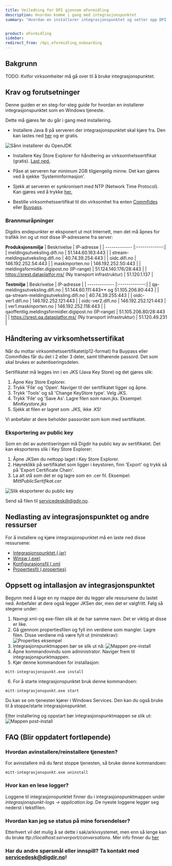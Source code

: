 ```yaml
---
title: Veiledning for DPI gjennom eFormidling
description: Hvordan komme i gang med integrasjonspunktet
summary: "Hvordan en installerer integrasjonspunktet og setter opp DPI gjennom eFormidling."


product: eFormidling
sidebar: 
redirect_from: /dpi_eformidling_onboarding
---
```


## Bakgrunn

TODO: Kvifor virksomheiter må gå over til å bruke integrasjonspunktet.

## Krav og forutsetninger

Denne guiden er en steg-for-steg guide for hvordan en installerer integrasjonspunktet som en Windows tjeneste. 

Dette må gjøres før du går i gang med installering.

- Installere Java 8 på serveren der integrasjonspunktet skal kjøre fra.
Den kan lastes ned [her](https://adoptopenjdk.net/?variant=openjdk8&jvmVariant=hotspot) og er gratis.

![Sånn installerer du OpenJDK]({{site.baseurl}}/images/eformidling/OpenJDK.png)

- Installere Key Store Explorer for håndtering av virksomhetssertifikat (gratis). [Last ned.](http://keystore-explorer.org/downloads.html)

- Påse at serveren har minimum 2GB tilgjengelig minne. Det kan gjøres ved å sjekke 'Systeminformasjon'.

- Sjekk at serveren er synkronisert med NTP (Network Time Protocol). Kan gjøres ved å trykke [her.](https://time.is/)

- Bestille virksomhetssertifikat til din virksomhet fra enten [Commfides](https://www.commfides.com/commfides-virksomhetssertifikat/bestilling-commfides-virksomhetssertifikat/) eller [Buypass](https://www.buypass.no/produkter/virksomhetssertifikat-esegl/virksomhetssertifikat-for-norge).


### Brannmuråpninger

Digdirs endepunkter er eksponert ut mot Internett, men det må åpnes for trafikk inn og ut mot disse IP-adressene fra server:

**Produksjonsmiljø**
|    Beskrivelse    | IP-adresse |
| ------------- |:-------------:|
| meldingsutveksling.difi.no | 51.144.60.163:443 |
| stream-meldingsutveksling.difi.no | 40.74.39.254:443 |
| oidc.difi.no | 146.192.252.54:443 |
| maskinporten.no | 146.192.252.50:443 |
| meldingsformidler.digipost.no (IP-range) | 51.124.140.176/28:443 |
| https://srest.dataplatfor.ms/ (Ny transport infrastruktur) | 51.120.1.137 |

**Testmiljø**
|    Beskrivelse    | IP-adresse |
| ------------- |:-------------:|
| qa-meldingsutveksling.difi.no | 51.144.60.111:443** og 51.105.206.80:443 |
| qa-stream-meldingsutveksling.difi.no | 40.74.39.255:443 |
| oidc-ver1.difi.no | 146.192.252.121:443	 |
| oidc-ver2.difi.no | 146.192.252.121:443	|
| ver1.maskinporten.no | 146.192.252.118:443 |
| qaoffentlig.meldingsformidler.digipost.no (IP-range) | 51.105.206.80/28:443  |
| https://srest.qa.dataplatfor.ms/ (Ny transport infrastruktur) | 51.120.49.231 |


## Håndtering av virksomhetssertifikat

Når du mottar virksomhetssertifikatet(p12-format) fra Buypass eller Commfides får du det i 2 eller 3 deler, samt tilhørende passord. Det som skal brukes er autentiseringsdelen.

Sertifikatet må legges inn i en JKS (Java Key Store) og det gjøres slik:

1. Åpne Key Store Explorer.
2. Trykk 'File' og 'Open'. Naviger til der sertifikatet ligger og åpne.
3. Trykk 'Tools' og så 'Change KeyStore type'. Velg JKS.
4. Trykk 'File' og 'Save As'. Lagre filen som navn.jks. 
Eksempel: *MinKeystore.jks*
5. Sjekk at filen er lagret som .JKS, ikke .KS!

Vi anbefaler at dere beholder passordet som kom med sertifikatet.

### Eksportering av public key

Som en del av autentiseringen må Digdir ha public key av sertifikatet. 
Det kan eksporteres slik i Key Store Explorer:

1. Åpne JKSen du nettopp laget i Key Store Explorer.
2. Høyreklikk på sertifikatet som ligger i keystoren, finn 'Export' og trykk så på 'Export Certificate Chain'.
3. La alt stå som det er og lagre som en .cer fil. 
Eksempel: *MittPublicSertifikat.cer*

![Slik eksporterer du public key]({{site.baseurl}}/images/eformidling/JKS.png)

Send så filen til servicedesk@digdir.no.

## Nedlasting av integrasjonspunktet og andre ressurser

For å installere og kjøre integrasjonspunktet må en laste ned disse ressursene:

- [Integrasjonspunktet (.jar)](https://docs.digdir.no/eformidling_download_ip.html#integrasjonspunktet-221-jar)
- [Winsw (.exe)](https://github.com/winsw/winsw/releases/download/v2.11.0/WinSW.NET4.exe)
- [Konfigurasjonsfil (.xml](https://github.com/difi/felleslosninger/blob/gh-pages/resources/eformidling/integrasjonspunkt_dpi.xml)
- [Propertiesfil (.properties)](https://github.com/difi/felleslosninger/blob/gh-pages/resources/eformidling/integrasjonspunkt_dpi.properties)

## Oppsett og intallasjon av integrasjonspunktet

Begynn med å lage en ny mappe der du legger alle ressursene du lastet ned. Anbefaler at dere også legger JKSen der, men det er valgfritt.
Følg så stegene under:

1. Navngi xml-og exe-filen slik at de har samme navn. Det er viktig at disse er like.
2. Gå gjennom propertiesfilen og fyll inn verdiene som mangler. Lagre filen. Disse verdiene må være fylt ut (minstekrav):
![Properties eksempel]({{site.baseurl}}/images/eformidling/properties.png)
3. Integrasjonspunktmappen bør se slik ut nå:
![Mappen pre-install]({{site.baseurl}}/images/eformidling/mappe%20pre-install.png)
4. Åpne kommandovindu som administrator. Naviger frem til integrasjonspunktmappen.
5. Kjør denne kommandoen for installasjon:
```
mitt-integrasjonspunkt.exe install
```
6. For å starte integrasjonspunktet bruk denne kommandoen:
```
mitt-integrasjonspunkt.exe start
```
Du kan se om tjenesten kjører i Windows Services. Den kan du også bruke til å stoppe/starte integrasjonspunktet.

Etter installering og oppstart bør integrasjonspunktmappen se slik ut:
![Mappen post-install]({{site.baseurl}}/images/eformidling/mappe%20post-install.png)

## FAQ (Blir oppdatert fortløpende)

### Hvordan avinstallere/reinstallere tjenesten?

For avinstallere må du først stoppe tjenesten, så bruke denne kommandoen:
```
mitt-integrasjonspunkt.exe uninstall
```
### Hvor kan en lese logger?

Loggene til integrasjonspunktet finner du i integrasjonspunktmappen under *integrasjonspunkt-logs -> application.log*.
De nyeste loggene legger seg nederst i tekstfilen.

### Hvordan kan jeg se status på mine forsendelser?

Etterhvert vil det mulig å se dette i sak/arkivsystemet, men enn så lenge kan du bruke *ttp://localhost:serverport/conversations*.
Mer info finner du [her](https://docs.digdir.no/eformidling_api.html#sjekke-forsendelser---grafisk-brukergrensesnitt)



### Har du andre spørsmål eller innspill? Ta kontakt med servicedesk@digdir.no!
